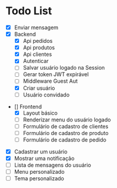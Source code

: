 # Todo List

- [x] Enviar mensagem
- [x] Backend
  - [x] Api pedidos
  - [x] Api produtos
  - [x] Api clientes
  - [x] Autenticar
  - [ ] Salvar usuário logado na Session
  - [ ] Gerar token JWT expirável
  - [ ] Middleware Guest Aut
  - [x] Criar usuário
  - [ ] Usuário convidado
- [] Frontend
  - [x] Layout básico
  - [ ] Renderizar menu do usuário logado
  - [ ] Formulário de cadastro de clientes
  - [ ] Formulário de cadastro de produto
  - [ ] Formulário de cadastro de pedido
- [x] Cadastrar um usuário
- [x] Mostrar uma notificação
- [ ] Lista de mensagens do usuário
- [ ] Menu personalizado
- [ ] Tema personalizado
